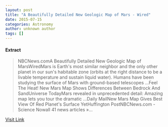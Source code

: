 ```yaml
---
layout: post
title: "A Beautifully Detailed New Geologic Map of Mars - Wired"
date: 2015-07-15
categories: Astronomy
author: unknown author
tags: []
---
```





#### Extract
>NBCNews.comA Beautifully Detailed New Geologic Map of MarsWiredMars is Earth&#39;s most similar neighbor and the only other planet in our sun&#39;s habitable zone (orbits at the right distance to be a livable temperature and sustain liquid water). Humans have been studying the surface of Mars with ground-based telescopes ...Feel The Heat! New Mars Map Shows Differences Between Bedrock And SandUniverse TodayMars revealed in unprecedented detail: Amazing map lets you tour the dramatic ...Daily MailNew Mars Map Gives Best View Of Red Planet&#39;s Surface YetHuffington PostNBCNews.com&nbsp;-Science Nowall 41 news articles&nbsp;&raquo;...



[Visit Link](http://news.google.com/news/url?sa=t&fd=R&ct2=us&usg=AFQjCNEdWkckvbgHoYnaPyOSGUbYZCrzYA&clid=c3a7d30bb8a4878e06b80cf16b898331&cid=52778557977667&ei=pifEU7jsN8TNgAeCi4G4BA&url=http://www.wired.com/2014/07/new-geologic-map-mars-usgs/)


